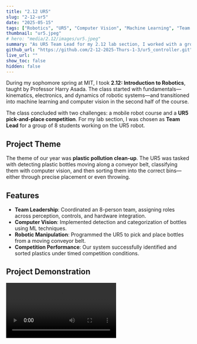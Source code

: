 ```yaml
---
title: "2.12 UR5"
slug: "2-12-ur5"
date: "2025-05-15"
tags: ["Robotics", "UR5", "Computer Vision", "Machine Learning", "Team Project"]
thumbnail: "ur5.jpeg"
# hero: "media/2.12/images/ur5.jpeg"
summary: "As UR5 Team Lead for my 2.12 lab section, I worked with a group of 8 students to program a UR5 robot to detect, sort, and dispose of plastic bottles using computer vision and robotics control."
github_url: "https://github.com/2-12-2025-Thurs-1-3/ur5_controller.git"
live_url: ""
show_toc: false
hidden: false
---
```


During my sophomore spring at MIT, I took **2.12: Introduction to Robotics**, taught by Professor Harry Asada. The class started with fundamentals—kinematics, electronics, and dynamics of robotic systems—and transitioned into machine learning and computer vision in the second half of the course.

The class concluded with two challenges: a mobile robot course and a **UR5 pick-and-place competition**. For my lab section, I was chosen as **Team Lead** for a group of 8 students working on the UR5 robot.

## Project Theme

The theme of our year was **plastic pollution clean-up**. The UR5 was tasked with detecting plastic bottles moving along a conveyor belt, classifying them with computer vision, and then sorting them into the correct bins—either through precise placement or even throwing.

## Features

- **Team Leadership**: Coordinated an 8-person team, assigning roles across perception, controls, and hardware integration.
- **Computer Vision**: Implemented detection and categorization of bottles using ML techniques.
- **Robotic Manipulation**: Programmed the UR5 to pick and place bottles from a moving conveyor belt.
- **Competition Performance**: Our system successfully identified and sorted plastics under timed competition conditions.


## Project Demonstration

<video controls style="max-width:100%;height:auto;">
  <source src="/uploads/projects/2-12-ur5/ur5-demo.mov" type="video/mp4">
  Your browser does not support the video tag.
</video>
